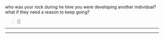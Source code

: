 who was your rock during he time you were developing another individual? 
what if they need a reason to keep going?
> []
----



----

